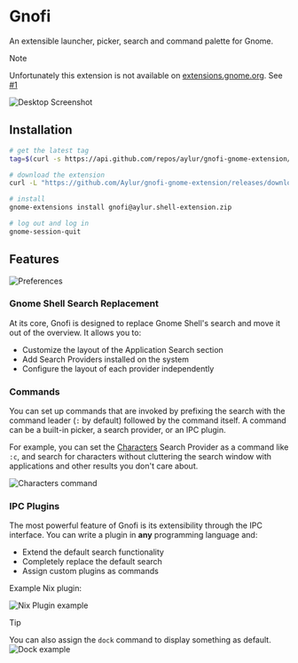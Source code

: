 # Gnofi

An extensible launcher, picker, search and command palette for Gnome.

> [!NOTE]
>
> Unfortunately this extension is not available on
> [extensions.gnome.org](https://extensions.gnome.org/). See
> [#1](https://github.com/Aylur/gnofi-gnome-extension/issues/1)

![Desktop Screenshot](https://github.com/user-attachments/assets/b444c452-1eb2-4735-94ff-eb3fbf877132)

## Installation

```sh
# get the latest tag
tag=$(curl -s https://api.github.com/repos/aylur/gnofi-gnome-extension/releases/latest | jq -r .tag_name)

# download the extension
curl -L "https://github.com/Aylur/gnofi-gnome-extension/releases/download/$tag/gnofi@aylur.shell-extension.zip" -o gnofi@aylur.shell-extension.zip

# install
gnome-extensions install gnofi@aylur.shell-extension.zip

# log out and log in
gnome-session-quit
```

## Features

![Preferences](https://github.com/user-attachments/assets/e76820d3-89d3-417c-9751-a9ebae0788f4)

### Gnome Shell Search Replacement

At its core, Gnofi is designed to replace Gnome Shell's search and move it out
of the overview. It allows you to:

- Customize the layout of the Application Search section
- Add Search Providers installed on the system
- Configure the layout of each provider independently

### Commands

You can set up commands that are invoked by prefixing the search with the
command leader (`:` by default) followed by the command itself. A command can be
a built-in picker, a search provider, or an IPC plugin.

For example, you can set the [Characters](https://apps.gnome.org/Characters/)
Search Provider as a command like `:c`, and search for characters without
cluttering the search window with applications and other results you don't care
about.

![Characters command](https://github.com/user-attachments/assets/4950ed3f-825a-4d76-b744-5885bbab855f)

### IPC Plugins

The most powerful feature of Gnofi is its extensibility through the IPC
interface. You can write a plugin in **any** programming language and:

- Extend the default search functionality
- Completely replace the default search
- Assign custom plugins as commands

Example Nix plugin:

![Nix Plugin example](https://github.com/user-attachments/assets/0f36131d-de81-4cf1-8c6c-72a6d3cf0db9)

> [!TIP]
>
> You can also assign the `dock` command to display something as default.
> ![Dock example](https://github.com/user-attachments/assets/684382ee-b039-4b6e-8312-f56114ddac7c)

